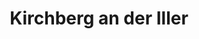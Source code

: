 ---
title: Kirchberg an der Iller
url: /kirchberg-an-der-iller/
latitude: 48.145
longitude: 10.102
---